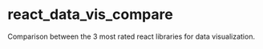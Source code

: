 # react_data_vis_compare
Comparison between the 3 most rated react libraries for data visualization.
